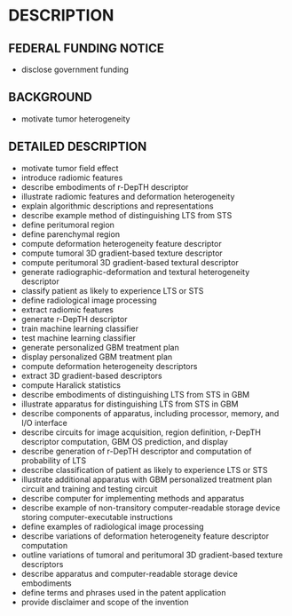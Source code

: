 # DESCRIPTION

## FEDERAL FUNDING NOTICE

- disclose government funding

## BACKGROUND

- motivate tumor heterogeneity

## DETAILED DESCRIPTION

- motivate tumor field effect
- introduce radiomic features
- describe embodiments of r-DepTH descriptor
- illustrate radiomic features and deformation heterogeneity
- explain algorithmic descriptions and representations
- describe example method of distinguishing LTS from STS
- define peritumoral region
- define parenchymal region
- compute deformation heterogeneity feature descriptor
- compute tumoral 3D gradient-based texture descriptor
- compute peritumoral 3D gradient-based textural descriptor
- generate radiographic-deformation and textural heterogeneity descriptor
- classify patient as likely to experience LTS or STS
- define radiological image processing
- extract radiomic features
- generate r-DepTH descriptor
- train machine learning classifier
- test machine learning classifier
- generate personalized GBM treatment plan
- display personalized GBM treatment plan
- compute deformation heterogeneity descriptors
- extract 3D gradient-based descriptors
- compute Haralick statistics
- describe embodiments of distinguishing LTS from STS in GBM
- illustrate apparatus for distinguishing LTS from STS in GBM
- describe components of apparatus, including processor, memory, and I/O interface
- describe circuits for image acquisition, region definition, r-DepTH descriptor computation, GBM OS prediction, and display
- describe generation of r-DepTH descriptor and computation of probability of LTS
- describe classification of patient as likely to experience LTS or STS
- illustrate additional apparatus with GBM personalized treatment plan circuit and training and testing circuit
- describe computer for implementing methods and apparatus
- describe example of non-transitory computer-readable storage device storing computer-executable instructions
- define examples of radiological image processing
- describe variations of deformation heterogeneity feature descriptor computation
- outline variations of tumoral and peritumoral 3D gradient-based texture descriptors
- describe apparatus and computer-readable storage device embodiments
- define terms and phrases used in the patent application
- provide disclaimer and scope of the invention

